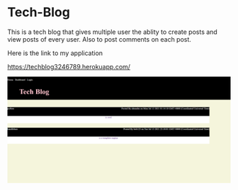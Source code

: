 # Tech-Blog

This is a tech blog that gives multiple user the ablity to create posts and view posts of every user. Also to post comments on each post.

Here is the link to my application 

https://techblog3246789.herokuapp.com/

<img src = "TechBlog.png">
